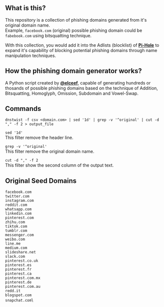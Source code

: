 ## What is this?

This repository is a collection of phishing domains generated from it's original domain name. \
Example, `facebook.com` (original) possible phishing domain could be `fabebook.com` using bitsquatting technique.

With this collection, you would add it into the Adlists (blocklist) of [**Pi-Hole**](https://pi-hole.net/) to expand it's capability of blocking potential phishing domains through name manipulation techniques.

## How the phishing domain generator works?

A Python script created by [**@elceef**](https://github.com/elceef/dnstwist), capable of generating hundreds or thosands of possible phishing domains based on the technique of Addition, Bitsquatting, Homoglyph, Omission, Subdomain and Vowel-Swap.

## Commands

`dnstwist -f csv <domain.com> | sed '1d' | grep -v '^original' | cut -d "," -f 2 > output_file`

`sed '1d'` \
This filter remove the header line.

`grep -v '^original'` \
This filter remove the original domain name.

`cut -d "," -f 2` \
This filter show the second column of the output text.

## Original Seed Domains

`facebook.com`\
`twitter.com`\
`instagram.com`\
`reddit.com`\
`whatsapp.com`\
`linkedin.com`\
`pinterest.com`\
`zhihu.com`\
`tiktok.com`\
`tumblr.com`\
`messenger.com`\
`weibo.com`\
`line.me`\
`medium.com`\
`slideshare.net`\
`slack.com`\
`pinterest.co.uk`\
`pinterest.es`\
`pinterest.fr`\
`pinterest.ca`\
`pinterest.com.mx`\
`pinterest.de`\
`pinterest.com.au`\
`redd.it`\
`blogspot.com`\
`snapchat.com`\
